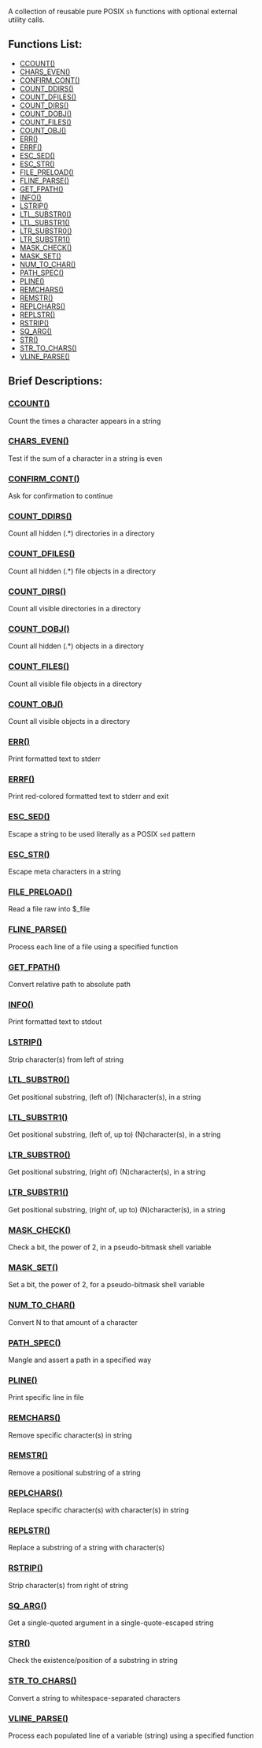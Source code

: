A collection of reusable pure POSIX `sh` functions with optional external
utility calls.

## Functions List:

- [CCOUNT()](https://github.com/mscalindt/shell-glossary/blob/main/src/ccount)
- [CHARS_EVEN()](https://github.com/mscalindt/shell-glossary/blob/main/src/chars_even)
- [CONFIRM_CONT()](https://github.com/mscalindt/shell-glossary/blob/main/src/confirm_cont)
- [COUNT_DDIRS()](https://github.com/mscalindt/shell-glossary/blob/main/src/count_ddirs)
- [COUNT_DFILES()](https://github.com/mscalindt/shell-glossary/blob/main/src/count_dfiles)
- [COUNT_DIRS()](https://github.com/mscalindt/shell-glossary/blob/main/src/count_dirs)
- [COUNT_DOBJ()](https://github.com/mscalindt/shell-glossary/blob/main/src/count_dobj)
- [COUNT_FILES()](https://github.com/mscalindt/shell-glossary/blob/main/src/count_files)
- [COUNT_OBJ()](https://github.com/mscalindt/shell-glossary/blob/main/src/count_obj)
- [ERR()](https://github.com/mscalindt/shell-glossary/blob/main/src/err)
- [ERRF()](https://github.com/mscalindt/shell-glossary/blob/main/src/errF)
- [ESC_SED()](https://github.com/mscalindt/shell-glossary/blob/main/src/esc_sed)
- [ESC_STR()](https://github.com/mscalindt/shell-glossary/blob/main/src/esc_str)
- [FILE_PRELOAD()](https://github.com/mscalindt/shell-glossary/blob/main/src/file_preload)
- [FLINE_PARSE()](https://github.com/mscalindt/shell-glossary/blob/main/src/fline_parse)
- [GET_FPATH()](https://github.com/mscalindt/shell-glossary/blob/main/src/get_fpath)
- [INFO()](https://github.com/mscalindt/shell-glossary/blob/main/src/info)
- [LSTRIP()](https://github.com/mscalindt/shell-glossary/blob/main/src/lstrip)
- [LTL_SUBSTR0()](https://github.com/mscalindt/shell-glossary/blob/main/src/ltl_substr0)
- [LTL_SUBSTR1()](https://github.com/mscalindt/shell-glossary/blob/main/src/ltl_substr1)
- [LTR_SUBSTR0()](https://github.com/mscalindt/shell-glossary/blob/main/src/ltr_substr0)
- [LTR_SUBSTR1()](https://github.com/mscalindt/shell-glossary/blob/main/src/ltr_substr1)
- [MASK_CHECK()](https://github.com/mscalindt/shell-glossary/blob/main/src/mask_check)
- [MASK_SET()](https://github.com/mscalindt/shell-glossary/blob/main/src/mask_set)
- [NUM_TO_CHAR()](https://github.com/mscalindt/shell-glossary/blob/main/src/num_to_char)
- [PATH_SPEC()](https://github.com/mscalindt/shell-glossary/blob/main/src/path_spec)
- [PLINE()](https://github.com/mscalindt/shell-glossary/blob/main/src/pline)
- [REMCHARS()](https://github.com/mscalindt/shell-glossary/blob/main/src/remchars)
- [REMSTR()](https://github.com/mscalindt/shell-glossary/blob/main/src/remstr)
- [REPLCHARS()](https://github.com/mscalindt/shell-glossary/blob/main/src/replchars)
- [REPLSTR()](https://github.com/mscalindt/shell-glossary/blob/main/src/replstr)
- [RSTRIP()](https://github.com/mscalindt/shell-glossary/blob/main/src/rstrip)
- [SQ_ARG()](https://github.com/mscalindt/shell-glossary/blob/main/src/sq_arg)
- [STR()](https://github.com/mscalindt/shell-glossary/blob/main/src/str)
- [STR_TO_CHARS()](https://github.com/mscalindt/shell-glossary/blob/main/src/str_to_chars)
- [VLINE_PARSE()](https://github.com/mscalindt/shell-glossary/blob/main/src/vline_parse)

## Brief Descriptions:

### [CCOUNT()](https://github.com/mscalindt/shell-glossary/blob/main/src/ccount)
Count the times a character appears in a string

### [CHARS_EVEN()](https://github.com/mscalindt/shell-glossary/blob/main/src/chars_even)
Test if the sum of a character in a string is even

### [CONFIRM_CONT()](https://github.com/mscalindt/shell-glossary/blob/main/src/confirm_cont)
Ask for confirmation to continue

### [COUNT_DDIRS()](https://github.com/mscalindt/shell-glossary/blob/main/src/count_ddirs)
Count all hidden (.*) directories in a directory

### [COUNT_DFILES()](https://github.com/mscalindt/shell-glossary/blob/main/src/count_dfiles)
Count all hidden (.*) file objects in a directory

### [COUNT_DIRS()](https://github.com/mscalindt/shell-glossary/blob/main/src/count_dirs)
Count all visible directories in a directory

### [COUNT_DOBJ()](https://github.com/mscalindt/shell-glossary/blob/main/src/count_dobj)
Count all hidden (.*) objects in a directory

### [COUNT_FILES()](https://github.com/mscalindt/shell-glossary/blob/main/src/count_files)
Count all visible file objects in a directory

### [COUNT_OBJ()](https://github.com/mscalindt/shell-glossary/blob/main/src/count_obj)
Count all visible objects in a directory

### [ERR()](https://github.com/mscalindt/shell-glossary/blob/main/src/err)
Print formatted text to stderr

### [ERRF()](https://github.com/mscalindt/shell-glossary/blob/main/src/errF)
Print red-colored formatted text to stderr and exit

### [ESC_SED()](https://github.com/mscalindt/shell-glossary/blob/main/src/esc_sed)
Escape a string to be used literally as a POSIX `sed` pattern

### [ESC_STR()](https://github.com/mscalindt/shell-glossary/blob/main/src/esc_str)
Escape meta characters in a string

### [FILE_PRELOAD()](https://github.com/mscalindt/shell-glossary/blob/main/src/file_preload)
Read a file raw into $_file

### [FLINE_PARSE()](https://github.com/mscalindt/shell-glossary/blob/main/src/fline_parse)
Process each line of a file using a specified function

### [GET_FPATH()](https://github.com/mscalindt/shell-glossary/blob/main/src/get_fpath)
Convert relative path to absolute path

### [INFO()](https://github.com/mscalindt/shell-glossary/blob/main/src/info)
Print formatted text to stdout

### [LSTRIP()](https://github.com/mscalindt/shell-glossary/blob/main/src/lstrip)
Strip character(s) from left of string

### [LTL_SUBSTR0()](https://github.com/mscalindt/shell-glossary/blob/main/src/ltl_substr0)
Get positional substring, (left of) (N)character(s), in a string

### [LTL_SUBSTR1()](https://github.com/mscalindt/shell-glossary/blob/main/src/ltl_substr1)
Get positional substring, (left of, up to) (N)character(s), in a string

### [LTR_SUBSTR0()](https://github.com/mscalindt/shell-glossary/blob/main/src/ltr_substr0)
Get positional substring, (right of) (N)character(s), in a string

### [LTR_SUBSTR1()](https://github.com/mscalindt/shell-glossary/blob/main/src/ltr_substr1)
Get positional substring, (right of, up to) (N)character(s), in a string

### [MASK_CHECK()](https://github.com/mscalindt/shell-glossary/blob/main/src/mask_check)
Check a bit, the power of 2, in a pseudo-bitmask shell variable

### [MASK_SET()](https://github.com/mscalindt/shell-glossary/blob/main/src/mask_set)
Set a bit, the power of 2, for a pseudo-bitmask shell variable

### [NUM_TO_CHAR()](https://github.com/mscalindt/shell-glossary/blob/main/src/num_to_char)
Convert N to that amount of a character

### [PATH_SPEC()](https://github.com/mscalindt/shell-glossary/blob/main/src/path_spec)
Mangle and assert a path in a specified way

### [PLINE()](https://github.com/mscalindt/shell-glossary/blob/main/src/pline)
Print specific line in file

### [REMCHARS()](https://github.com/mscalindt/shell-glossary/blob/main/src/remchars)
Remove specific character(s) in string

### [REMSTR()](https://github.com/mscalindt/shell-glossary/blob/main/src/remstr)
Remove a positional substring of a string

### [REPLCHARS()](https://github.com/mscalindt/shell-glossary/blob/main/src/replchars)
Replace specific character(s) with character(s) in string

### [REPLSTR()](https://github.com/mscalindt/shell-glossary/blob/main/src/replstr)
Replace a substring of a string with character(s)

### [RSTRIP()](https://github.com/mscalindt/shell-glossary/blob/main/src/rstrip)
Strip character(s) from right of string

### [SQ_ARG()](https://github.com/mscalindt/shell-glossary/blob/main/src/sq_arg)
Get a single-quoted argument in a single-quote-escaped string

### [STR()](https://github.com/mscalindt/shell-glossary/blob/main/src/str)
Check the existence/position of a substring in string

### [STR_TO_CHARS()](https://github.com/mscalindt/shell-glossary/blob/main/src/str_to_chars)
Convert a string to whitespace-separated characters

### [VLINE_PARSE()](https://github.com/mscalindt/shell-glossary/blob/main/src/vline_parse)
Process each populated line of a variable (string) using a specified function
